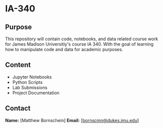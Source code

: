 # IA-340

## Purpose

This repository will contain code, notebooks, and data related course work for James Madison Universitiy's course IA 340. With the goal of learning how to manipulate code and data for academic purposes.

## Content

- Jupyter Notebooks
- Python Scripts
- Lab Submissions
- Project Documentation

## Contact
**Name:** [Matthew Bornschein]
**Email:** [bornscmn@dukes.jmu.edu]
